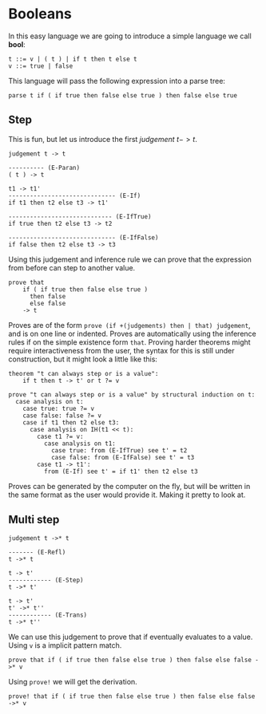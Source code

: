 # Booleans

In this easy language we are going to introduce a simple language we
call **bool**:

~~~typeical
t ::= v | ( t ) | if t then t else t
v ::= true | false
~~~

This language will pass the following expression into a parse tree:

~~~typeical
parse t if ( if true then false else true ) then false else true
~~~

## Step

This is fun, but let us introduce the first *judgement* $t -> t$.

~~~typeical
judgement t -> t

---------- (E-Paran)
( t ) -> t

t1 -> t1'
------------------------------ (E-If)
if t1 then t2 else t3 -> t1'

----------------------------- (E-IfTrue)
if true then t2 else t3 -> t2

------------------------------ (E-IfFalse)
if false then t2 else t3 -> t3
~~~

Using this judgement and inference rule we can prove that the expression
from before can step to another value.

~~~typeical
prove that 
    if ( if true then false else true ) 
      then false 
      else false 
    -> t
~~~

Proves are of the form `prove (if +(judgements) then | that) judgement`,
and is on one line or indented. Proves are automatically using the
inference rules if on the simple existence form `that`. Proving harder
theorems might require interactiveness from the user, the syntax for
this is still under construction, but it might look a little like this:

```typeical
theorem "t can always step or is a value":
    if t then t -> t' or t ?= v 

prove "t can always step or is a value" by structural induction on t:
  case analysis on t:
    case true: true ?= v   
    case false: false ?= v
    case if t1 then t2 else t3: 
      case analysis on IH(t1 << t):
        case t1 ?= v: 
          case analysis on t1:
            case true: from (E-IfTrue) see t' = t2
            case false: from (E-IfFalse) see t' = t3
        case t1 -> t1':
          from (E-If) see t' = if t1' then t2 else t3 
```

Proves can be generated by the computer on the fly, but will be written
in the same format as the user would provide it. Making it pretty to
look at.

## Multi step

~~~typeical
judgement t ->* t

------- (E-Refl)
t ->* t

t -> t'
------------ (E-Step)
t ->* t'

t -> t' 
t' ->* t''
------------ (E-Trans)
t ->* t''
~~~

We can use this judgement to prove that if eventually evaluates to
a value. Using `v` is a implicit pattern match.

~~~typeical
prove that if ( if true then false else true ) then false else false ->* v 
~~~

Using `prove!` we will get the derivation.

~~~typeical
prove! that if ( if true then false else true ) then false else false ->* v 
~~~
